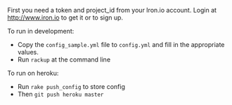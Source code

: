 First you need a token and project_id from your Iron.io account. Login at http://www.iron.io
to get it or to sign up.

To run in development:

- Copy the `config_sample.yml` file to `config.yml` and fill in the appropriate values.
- Run `rackup` at the command line

To run on heroku:

- Run `rake push_config` to store config
- Then `git push heroku master`

